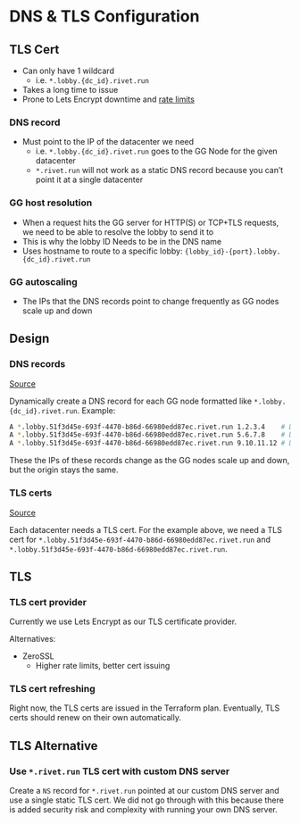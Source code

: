 # DNS & TLS Configuration

## TLS Cert

- Can only have 1 wildcard
  - i.e. `*.lobby.{dc_id}.rivet.run`
- Takes a long time to issue
- Prone to Lets Encrypt downtime and [rate limits](https://letsencrypt.org/docs/rate-limits/)

### DNS record

- Must point to the IP of the datacenter we need
  - i.e. `*.lobby.{dc_id}.rivet.run` goes to the GG Node for the given datacenter
  - `*.rivet.run` will not work as a static DNS record because you can’t point it at a single datacenter

### GG host resolution

- When a request hits the GG server for HTTP(S) or TCP+TLS requests, we need to be able to resolve the lobby
  to send it to
- This is why the lobby ID Needs to be in the DNS name
- Uses hostname to route to a specific lobby: `{lobby_id}-{port}.lobby.{dc_id}.rivet.run`

### GG autoscaling

- The IPs that the DNS records point to change frequently as GG nodes scale up and down

## Design

### DNS records

[Source](../../../packages/services/cluster/worker/src/workers/server_dns_create.rs)

Dynamically create a DNS record for each GG node formatted like `*.lobby.{dc_id}.rivet.run`. Example:

```bash
A *.lobby.51f3d45e-693f-4470-b86d-66980edd87ec.rivet.run 1.2.3.4	# DC foo, GG node 1
A *.lobby.51f3d45e-693f-4470-b86d-66980edd87ec.rivet.run 5.6.7.8	# DC foo, GG node 2
A *.lobby.51f3d45e-693f-4470-b86d-66980edd87ec.rivet.run 9.10.11.12	# DC bar, GG node 1
```

These the IPs of these records change as the GG nodes scale up and down, but the origin stays the same.

### TLS certs

[Source](../../../packages/services/cluster/worker/src/workers/datacenter_tls_issue.rs)

Each datacenter needs a TLS cert. For the example above, we need a TLS cert for
`*.lobby.51f3d45e-693f-4470-b86d-66980edd87ec.rivet.run` and
`*.lobby.51f3d45e-693f-4470-b86d-66980edd87ec.rivet.run`.

## TLS

### TLS cert provider

Currently we use Lets Encrypt as our TLS certificate provider.

Alternatives:

- ZeroSSL
  - Higher rate limits, better cert issuing

### TLS cert refreshing

Right now, the TLS certs are issued in the Terraform plan. Eventually, TLS certs should renew on their own
automatically.

## TLS Alternative

### Use `*.rivet.run` TLS cert with custom DNS server

Create a `NS` record for `*.rivet.run` pointed at our custom DNS server and use a single static TLS cert. We
did not go through with this because there is added security risk and complexity with running your own DNS
server.

